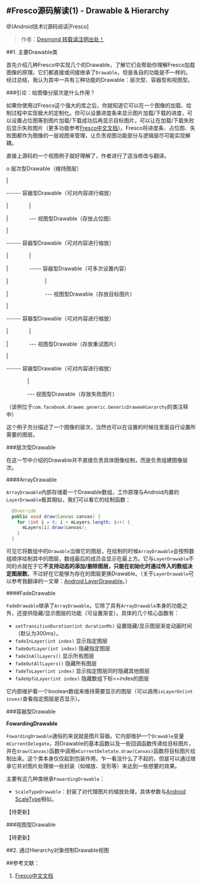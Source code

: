 #Fresco源码解读(1) - Drawable & Hierarchy
---

@(Android技术)[源码阅读|Fresco]

> 作者：[Desmond 转载请注明出处！](http://blog.csdn.net/desmondj)

##1. 主要Drawable类

首先介绍几种Fresco中实现几个的Drawable，了解它们会帮助你理解Fresco加载图像的原理。它们都直接或间接继承了`Drawable`，但是各自的功能是不一样的。经过总结，我认为其中一共有三种功能的Drawable：层次型、容器型和视图型。

###引论：给图像分层次是什么作用？

如果你使用过Fresco这个强大的库之后，你就知道它可以在一个图像的加载、绘制过程中实现极大的定制化。你可以设置进度条来显示图片加载/下载的进度，可以设置占位图等到图片加载/下载成功后再显示目标图片，可以让在加载/下载失败后显示失败图片（更多功能参考[Fresco中文文档](http://fresco-cn.org/docs/)）。Fresco将进度条、占位图、失败图都作为图像的一层视图来管理，让负责视图功能部分与逻辑层尽可能实现解耦。

直接上源码的一个视图例子就好理解了，作者进行了适当修改与翻译。

 o 层次型Drawable（维持图层）
 
 |
 
 ------ 容器型Drawable（可对内容进行缩放）
 
 |　　　　|
 
 |　　　　--- 视图型Drawable（存放占位图）
 
 |
 
 ------ 容器型Drawable（可对内容进行缩放）
 
 |　　　　|
 
 |　　　　----- 容器型Drawable（可多次设置内容）
 
 |　　　　　　　|
 
 |　　　　　　　--- 视图型Drawable（存放目标图片）
 
 |
 
 ------ 容器型Drawable（可对内容进行缩放）
 
 |　　　　|
 
 |　　　　--- 视图型Drawable（存放重试图片）
 
 |
 
 ------ 容器型Drawable（可对内容进行缩放）
 
  　　　　|
  
  　　　　--- 视图型Drawable（存放失败图片）

（该例位于`com.facebook.drawee.generic.GenericDraweeHierarchy`的类注释中）

这个例子充分描述了一个图像的层次，当然也可以在设置的时候往里面自行设置所需要的图层。

###层次型Drawable

在这一节中介绍的Drawable并不直接负责具体图像绘制，而是负责组建图像层次。

####ArrayDrawable

`ArrayDrawable`内部存储着一个Drawable数组，工作原理与Android内置的`LayerDrawable`极其相似，我们可以看它的绘制函数：

```java
  @Override
  public void draw(Canvas canvas) {
    for (int i = 0; i < mLayers.length; i++) {
      mLayers[i].draw(canvas);
    }
  }
```

可见它将数组中的`Drawable`当做它的图层，在绘制的时候`ArrayDrawable`会按照数组顺序绘制其中的图层，数组最后的成员会显示在最上方。它与`LayerDrawable`不同的点就在于它**不支持动态的添加/删除图层，只能在初始化时通过传入的数组决定图层数**。不过好在它能够为存在的图层更换Drawable。（关于`LayerDrawable`可以参考我翻译的一文章：[Android LayerDrawable](http://blog.csdn.net/desmondj/article/details/47751553)。）

####FadeDrawable

`FadeDrawable`继承了`ArrayDrawable`。它除了具有`ArrayDrawable`本身的功能之外，还提供隐藏/显示图层的功能（可设置渐变）。具体的几个核心函数有：
 * `setTransitionDuration(int durationMs)` 设置隐藏/显示图层渐变动画时间（默认为300ms）。
 * `fadeInLayer(int index)` 显示指定图层
 * `fadeOutLayer(int index)` 隐藏指定图层
 * `fadeInAllLayers()`  显示所有图层
 * `fadeOutAllLayers()`  隐藏所有图层
 * `fadeToLayer(int index)` 显示指定图层同时隐藏其他图层
 * `fadeUpToLayer(int index)` 隐藏数组下标<=index的图层
 
它内部维护着一个boolean数组来维持需要显示的图层（可以调用`isLayerOn(int inxex)`查看指定图层是否显示）。
 
 
###容器型Drawable
 
**FowardingDrawable**

`FowardingDrawable`通俗的来说就是图片容器。它内部维护一个`Drawable`变量`mCurrentDelegate`，将Drawable的基本函数以及一些回调函数传递给目标图片，并在`draw(Canvas)`函数中调用`mCurrentDeletate.draw(Canvas)`函数将目标图片绘制出来。这个类本身仅仅起到包装作用，乍一看没什么了不起的，但是可以通过继承它并对图片处理做一些封装（如缩放、变形等）来达到一些想要的效果。

主要有这几种类继承`FowardingDrawable`：

- `ScaleTypeDrawable`：封装了对代理图片的缩放处理，具体参数与[Android ScaleType](http://developer.android.com/reference/android/widget/ImageView.ScaleType.html)相似。

【待更新】

###视图型Drawable

【待更新】

##2. 通过Hierarchy对象控制Drawable视图


##参考文献：

1. [Fresco中文文档](http://fresco-cn.org/docs/)



